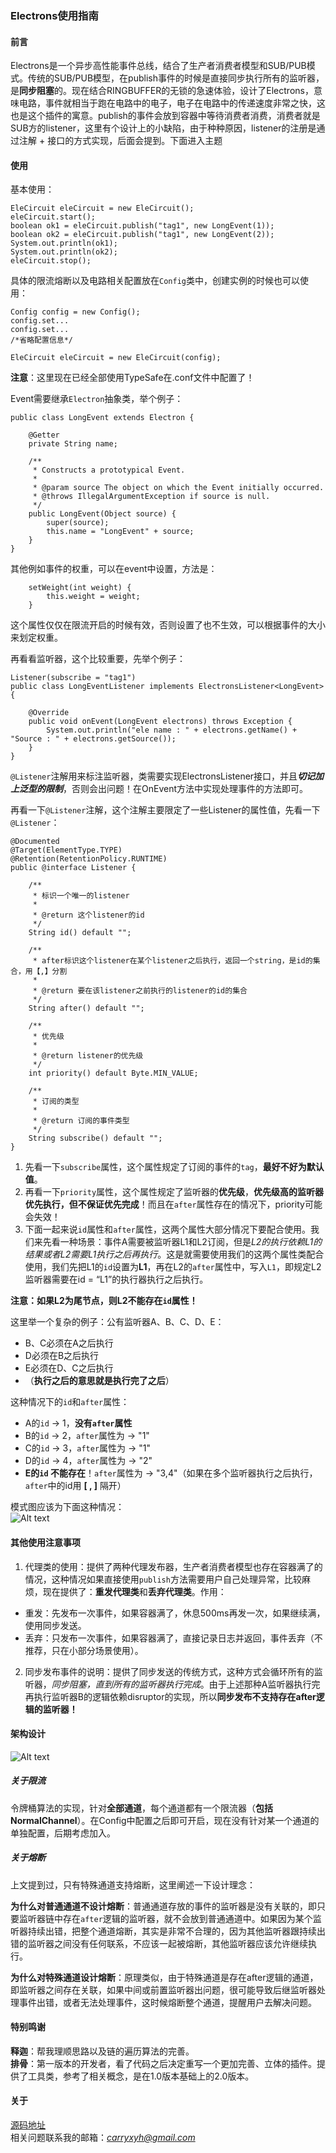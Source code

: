 ### Electrons使用指南

#### 前言<br/>
Electrons是一个异步高性能事件总线，结合了生产者消费者模型和SUB/PUB模式。传统的SUB/PUB模型，在publish事件的时候是直接同步执行所有的监听器，是**同步阻塞**的。现在结合RINGBUFFER的无锁的急速体验，设计了Electrons，意味电路，事件就相当于跑在电路中的电子，电子在电路中的传递速度非常之快，这也是这个插件的寓意。publish的事件会放到容器中等待消费者消费，消费者就是SUB方的listener，这里有个设计上的小缺陷，由于种种原因，listener的注册是通过注解 + 接口的方式实现，后面会提到。下面进入主题<br/>

#### 使用<br/>
基本使用：<br/>

```
EleCircuit eleCircuit = new EleCircuit();
eleCircuit.start();
boolean ok1 = eleCircuit.publish("tag1", new LongEvent(1));
boolean ok2 = eleCircuit.publish("tag1", new LongEvent(2));
System.out.println(ok1);
System.out.println(ok2);
eleCircuit.stop();
```

具体的限流熔断以及电路相关配置放在`Config`类中，创建实例的时候也可以使用：<br/>

```
Config config = new Config();
config.set...
config.set...
/*省略配置信息*/

EleCircuit eleCircuit = new EleCircuit(config);
```
**注意**：这里现在已经全部使用TypeSafe在.conf文件中配置了！

Event需要继承`Electron`抽象类，举个例子：<br/>

```
public class LongEvent extends Electron {

    @Getter
    private String name;

    /**
     * Constructs a prototypical Event.
     *
     * @param source The object on which the Event initially occurred.
     * @throws IllegalArgumentException if source is null.
     */
    public LongEvent(Object source) {
        super(source);
        this.name = "LongEvent" + source;
    }
}
```

其他例如事件的权重，可以在event中设置，方法是：<br/>

```
    setWeight(int weight) {
        this.weight = weight;
    }
```

这个属性仅仅在限流开启的时候有效，否则设置了也不生效，可以根据事件的大小来划定权重。<br/>

再看看监听器，这个比较重要，先举个例子：<br/>

```
Listener(subscribe = "tag1")
public class LongEventListener implements ElectronsListener<LongEvent> {

    @Override
    public void onEvent(LongEvent electrons) throws Exception {
        System.out.println("ele name : " + electrons.getName() + "Source : " + electrons.getSource());
    }
}
```
`@Listener`注解用来标注监听器，类需要实现ElectronsListener接口，并且***切记加上泛型的限制***，否则会出问题！在OnEvent方法中实现处理事件的方法即可。<br/>

再看一下`@Listener`注解，这个注解主要限定了一些Listener的属性值，先看一下`@Listener`：<br/>

```
@Documented
@Target(ElementType.TYPE)
@Retention(RetentionPolicy.RUNTIME)
public @interface Listener {

    /**
     * 标识一个唯一的listener
     *
     * @return 这个listener的id
     */
    String id() default "";

    /**
     * after标识这个listener在某个listener之后执行，返回一个string，是id的集合，用【,】分割
     *
     * @return 要在该listener之前执行的listener的id的集合
     */
    String after() default "";

    /**
     * 优先级
     *
     * @return listener的优先级
     */
    int priority() default Byte.MIN_VALUE;

    /**
     * 订阅的类型
     *
     * @return 订阅的事件类型
     */
    String subscribe() default "";
}
```

1. 先看一下`subscribe`属性，这个属性规定了订阅的事件的`tag`，**最好不好为默认值**。<br/>
2. 再看一下`priority`属性，这个属性规定了监听器的**优先级**，**优先级高的监听器优先执行，但不保证优先完成**！而且在`after`属性存在的情况下，priority可能会失效！<br/>
3. 下面一起来说`id`属性和`after`属性，这两个属性大部分情况下要配合使用。我们来先看一种场景：事件A需要被监听器L1和L2订阅，但是*L2的执行依赖L1的结果或者L2需要L1执行之后再执行*。这是就需要使用我们的这两个属性类配合使用，我们先把L1的`id`设置为**L1**，再在L2的`after`属性中，写入`L1`，即规定L2监听器需要在id = “L1”的执行器执行之后执行。<br/>

**注意：如果L2为尾节点，则L2不能存在`id`属性！**<br/>

这里举一个复杂的例子：公有监听器A、B、C、D、E：<br/>
* B、C必须在A之后执行<br/>
* D必须在B之后执行<br/>
* E必须在D、C之后执行<br/>
* （**执行之后的意思就是执行完了之后**）<br/>

这种情况下的`id`和`after`属性：<br/>
* A的`id` -> 1，**没有`after`属性**<br/>
* B的`id` -> 2，`after`属性为 -> "1"<br/>
* C的`id` -> 3，`after`属性为 -> "1"<br/>
* D的`id` -> 4，`after`属性为 -> "2"<br/>
* **E的`id` 不能存在**！`after`属性为 -> "3,4"（如果在多个监听器执行之后执行，`after`中的id用 **[ , ]** 隔开）<br/>

模式图应该为下面这种情况：<br/>
![Alt text](./监听器模型图.png)
<br/>

#### 其他使用注意事项<br/>
1. 代理类的使用：提供了两种代理发布器，生产者消费者模型也存在容器满了的情况，这种情况如果直接使用`publish`方法需要用户自己处理异常，比较麻烦，现在提供了：**重发代理类**和**丢弃代理类**。作用：<br/>
* 重发：先发布一次事件，如果容器满了，休息500ms再发一次，如果继续满，使用同步发送。<br/>
* 丢弃：只发布一次事件，如果容器满了，直接记录日志并返回，事件丢弃（不推荐，只在小部分场景使用）。<br/>
2. 同步发布事件的说明：提供了同步发送的传统方式，这种方式会循环所有的监听器，*同步阻塞，直到所有的监听器执行完成*。由于上述那种A监听器执行完再执行监听器B的逻辑依赖disruptor的实现，所以**同步发布不支持存在after逻辑的监听器！**<br/>

#### 架构设计<br/>
![Alt text](./electrons架构图.png)
<br/>

##### 关于限流<br/>
令牌桶算法的实现，针对**全部通道**，每个通道都有一个限流器（**包括NormalChannel**）。在Config中配置之后即可开启，现在没有针对某一个通道的单独配置，后期考虑加入。<br/>

##### 关于熔断<br/>
上文提到过，只有特殊通道支持熔断，这里阐述一下设计理念：<br/>

**为什么对普通通道不设计熔断**：普通通道存放的事件的监听器是没有关联的，即只要监听器链中存在`after`逻辑的监听器，就不会放到普通通道中。如果因为某个监听器持续出错，把整个通道熔断，其实是非常不合理的，因为其他监听器跟持续出错的监听器之间没有任何联系，不应该一起被熔断，其他监听器应该允许继续执行。<br/>

**为什么对特殊通道设计熔断**：原理类似，由于特殊通道是存在after逻辑的通道，即监听器之间存在关联，如果中间或前置监听器出问题，很可能导致后继监听器处理事件出错，或者无法处理事件，这时候熔断整个通道，提醒用户去解决问题。<br/>

#### 特别鸣谢<br/>
**释迦**：帮我理顺思路以及链的遍历算法的完善。<br/>
**排骨**：第一版本的开发者，看了代码之后决定重写一个更加完善、立体的插件。提供了工具类，参考了相关概念，是在1.0版本基础上的2.0版本。<br/>

#### 关于<br/>
[源码地址](https://github.com/carryxyh/Electrons)<br/>
相关问题联系我的邮箱：*carryxyh@gmail.com*<br/>
